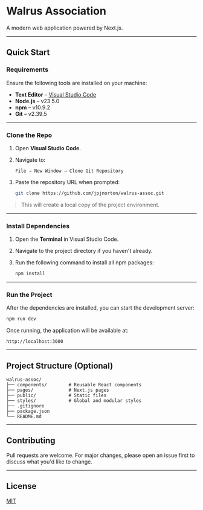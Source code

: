 # Walrus Association

A modern web application powered by Next.js.

---

## Quick Start

### Requirements

Ensure the following tools are installed on your machine:

- **Text Editor** – [Visual Studio Code](https://code.visualstudio.com/)
- **Node.js** – v23.5.0
- **npm** – v10.9.2
- **Git** – v2.39.5

---

### Clone the Repo

1. Open **Visual Studio Code**.
2. Navigate to:

   ```
   File → New Window → Clone Git Repository
   ```

3. Paste the repository URL when prompted:

   ```bash
   git clone https://github.com/jpjnorton/walrus-assoc.git
   ```

> This will create a local copy of the project environment.

---

### Install Dependencies

1. Open the **Terminal** in Visual Studio Code.
2. Navigate to the project directory if you haven't already.
3. Run the following command to install all npm packages:

   ```bash
   npm install
   ```

---

### Run the Project

After the dependencies are installed, you can start the development server:

```bash
npm run dev
```

Once running, the application will be available at:

```
http://localhost:3000
```

---

## Project Structure (Optional)

```
walrus-assoc/
├── components/        # Reusable React components
├── pages/             # Next.js pages
├── public/            # Static files
├── styles/            # Global and modular styles
├── .gitignore
├── package.json
└── README.md
```

---

## Contributing

Pull requests are welcome. For major changes, please open an issue first to discuss what you'd like to change.

---

## License

[MIT](LICENSE)
